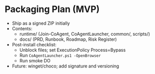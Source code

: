 # Packaging Plan (MVP)

- Ship as a signed ZIP initially
- Contents:
  - runtime/ (Join-CoAgent, CoAgentLauncher, common/, scripts/)
  - docs/ (PRD, Runbook, Roadmap, Risk Register)
- Post-install checklist:
  - Unblock files; set ExecutionPolicy Process=Bypass
  - Run `CoAgentLauncher.ps1 -OpenBrowser`
  - Run smoke DO
- Future: winget/choco; add signature and versioning
